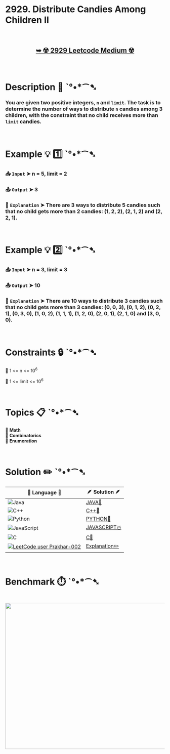 # 2929. Distribute Candies Among Children II

</br>

<h2 align="center"> 

<a href="https://leetcode.com/problems/distribute-candies-among-children-ii/description/?envType=daily-question&envId=2025-06-01"><strong>➥ ☢️ 2929 Leetcode Medium ☢️ </strong></a>
</h2>

</br>

# Description 📜 ˋ°•*⁀➷

### You are given two positive integers, `n` and `limit`. The task is to determine the number of ways to distribute `n` candies among 3 children, with the constraint that no child receives more than `limit` candies.

</br>

# Example 💡 1️⃣ ˋ°•*⁀➷

  ### 📥 `Input`  ➤ n = 5, limit = 2

  ### 📤 `Output`  ➤ 3

  ### 🔦 `Explanation`  ➤ There are 3 ways to distribute 5 candies such that no child gets more than 2 candies: (1, 2, 2), (2, 1, 2) and (2, 2, 1).

</br>

# Example 💡 2️⃣ ˋ°•*⁀➷

  ### 📥 `Input` ➤ n = 3, limit = 3

  ### 📤 `Output`  ➤ 10

  ### 🔦 `Explanation` ➤ There are 10 ways to distribute 3 candies such that no child gets more than 3 candies: (0, 0, 3), (0, 1, 2), (0, 2, 1), (0, 3, 0), (1, 0, 2), (1, 1, 1), (1, 2, 0), (2, 0, 1), (2, 1, 0) and (3, 0, 0).

</br>

# Constraints 🔒 ˋ°•*⁀➷

🔹 1 <= n <= 10<sup>6</sup> </br>

🔹 1 <= limit <= 10<sup>6</sup> </br>

</br>

# Topics 📋 ˋ°•*⁀➷

🔸 **Math**  </br>
🔸 **Combinatorics**  </br>
🔸 **Enumeration**  </br>

</br>

# Solution ✏️ ˋ°•*⁀➷

| 📒 Language 📒  | 🪶 Solution 🪶 |
| ------------- | ------------- |
|  ![Java](https://img.shields.io/badge/java-%23ED8B00.svg?style=for-the-badge&logo=openjdk&logoColor=white)  | [JAVA🍁]() |
|  ![C++](https://img.shields.io/badge/c++-%2300599C.svg?style=for-the-badge&logo=c%2B%2B&logoColor=white)  | [C++🎲]()  |
|  ![Python](https://img.shields.io/badge/python-3670A0?style=for-the-badge&logo=python&logoColor=ffdd54)    | [PYTHON🍰]() |
| ![JavaScript](https://img.shields.io/badge/javascript-%23323330.svg?style=for-the-badge&logo=javascript&logoColor=%23F7DF1E)   | [JAVASCRIPT☃️]() |
|   ![C](https://img.shields.io/badge/c-%2300599C.svg?style=for-the-badge&logo=c&logoColor=white)   | [C💖]()  |
| [![LeetCode user Prakhar-002](https://img.shields.io/badge/dynamic/json?style=for-the-badge&labelColor=black&color=%23ffa116&label=Solved&query=solvedOverTotal&url=https%3A%2F%2Fleetcode-badge.vercel.app%2Fapi%2Fusers%2FPrakhar-002&logo=leetcode&logoColor=yellow)](https://leetcode.com/Prakhar-002/)  | [Explanation✏️]() |

</br>

# Benchmark ⏱️ ˋ°•*⁀➷

<h1  align="center" >

<img src ="" width = "700px" height="462px" />

</h1>
